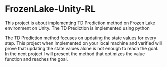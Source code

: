 # FrozenLake-Unity-RL
This project is about implementing TD Prediction method on Frozen Lake environment on Unity. The TD Prediction is implemented using python

The TD Prediction method focuses on updating the state values for every step. This project when implemented on your local machine and verified will prove that updating the state values alone is not enough to reach the goal. In the next project I will present the method that optimizes the value function and reaches the goal.
